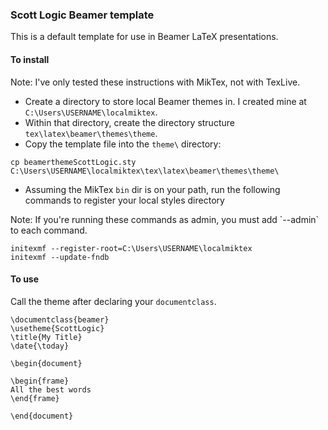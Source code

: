 ### Scott Logic Beamer template

This is a default template for use in Beamer LaTeX presentations.

#### To install

<aside class="notice">
Note: I've only tested these instructions with MikTex, not with TexLive.
</aside>

* Create a directory to store local Beamer themes in. I created mine at `C:\Users\USERNAME\localmiktex`.
* Within that directory, create the directory structure `tex\latex\beamer\themes\theme`.
* Copy the template file into the `theme\` directory:
```
cp beamerthemeScottLogic.sty C:\Users\USERNAME\localmiktex\tex\latex\beamer\themes\theme\
```
* Assuming the MikTex `bin` dir is on your path, run the following commands to register your local styles directory

<aside class="notice">
Note: If you're running these commands as admin, you must add `--admin` to each command.
</aside>

```
initexmf --register-root=C:\Users\USERNAME\localmiktex
initexmf --update-fndb
```

#### To use

Call the theme after declaring your `documentclass`.
```
\documentclass{beamer}
\usetheme{ScottLogic}
\title{My Title}
\date{\today}

\begin{document}

\begin{frame}
All the best words
\end{frame}

\end{document}
```
